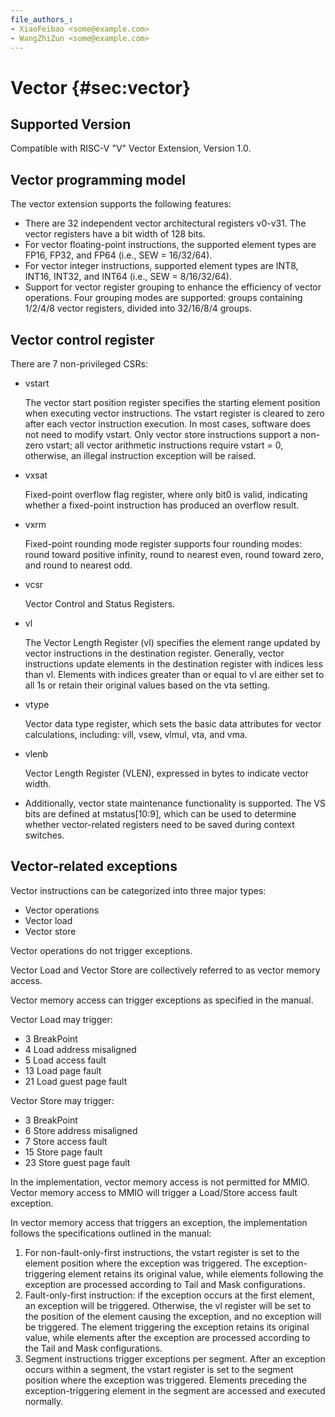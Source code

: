 ```yaml
---
file_authors_:
- XiaoFeibao <some@example.com>
- WangZhiZun <some@example.com>
---
```


# Vector {#sec:vector}

## Supported Version

Compatible with RISC-V "V" Vector Extension, Version 1.0.

## Vector programming model

The vector extension supports the following features:

* There are 32 independent vector architectural registers v0-v31. The vector
  registers have a bit width of 128 bits.
* For vector floating-point instructions, the supported element types are FP16,
  FP32, and FP64 (i.e., SEW = 16/32/64).
* For vector integer instructions, supported element types are INT8, INT16,
  INT32, and INT64 (i.e., SEW = 8/16/32/64).
* Support for vector register grouping to enhance the efficiency of vector
  operations. Four grouping modes are supported: groups containing 1/2/4/8
  vector registers, divided into 32/16/8/4 groups.

## Vector control register

There are 7 non-privileged CSRs:

* vstart

  The vector start position register specifies the starting element position
  when executing vector instructions. The vstart register is cleared to zero
  after each vector instruction execution. In most cases, software does not need
  to modify vstart. Only vector store instructions support a non-zero vstart;
  all vector arithmetic instructions require vstart = 0, otherwise, an illegal
  instruction exception will be raised.

* vxsat

  Fixed-point overflow flag register, where only bit0 is valid, indicating
  whether a fixed-point instruction has produced an overflow result.

* vxrm

  Fixed-point rounding mode register supports four rounding modes: round toward
  positive infinity, round to nearest even, round toward zero, and round to
  nearest odd.

* vcsr

  Vector Control and Status Registers.

* vl

  The Vector Length Register (vl) specifies the element range updated by vector
  instructions in the destination register. Generally, vector instructions
  update elements in the destination register with indices less than vl.
  Elements with indices greater than or equal to vl are either set to all 1s or
  retain their original values based on the vta setting.

* vtype

  Vector data type register, which sets the basic data attributes for vector
  calculations, including: vill, vsew, vlmul, vta, and vma.

* vlenb

  Vector Length Register (VLEN), expressed in bytes to indicate vector width.
* Additionally, vector state maintenance functionality is supported. The VS bits
  are defined at mstatus[10:9], which can be used to determine whether
  vector-related registers need to be saved during context switches.

## Vector-related exceptions

Vector instructions can be categorized into three major types:

* Vector operations
* Vector load
* Vector store

Vector operations do not trigger exceptions.

Vector Load and Vector Store are collectively referred to as vector memory
access.

Vector memory access can trigger exceptions as specified in the manual.

Vector Load may trigger:

* 3 BreakPoint
* 4 Load address misaligned
* 5 Load access fault
* 13 Load page fault
* 21 Load guest page fault

Vector Store may trigger:

* 3 BreakPoint
* 6 Store address misaligned
* 7 Store access fault
* 15 Store page fault
* 23 Store guest page fault

In the implementation, vector memory access is not permitted for MMIO. Vector
memory access to MMIO will trigger a Load/Store access fault exception.

In vector memory access that triggers an exception, the implementation follows
the specifications outlined in the manual:

1. For non-fault-only-first instructions, the vstart register is set to the
   element position where the exception was triggered. The exception-triggering
   element retains its original value, while elements following the exception
   are processed according to Tail and Mask configurations.
2. Fault-only-first instruction: if the exception occurs at the first element,
   an exception will be triggered. Otherwise, the vl register will be set to the
   position of the element causing the exception, and no exception will be
   triggered. The element triggering the exception retains its original value,
   while elements after the exception are processed according to the Tail and
   Mask configurations.
3. Segment instructions trigger exceptions per segment. After an exception
   occurs within a segment, the vstart register is set to the segment position
   where the exception was triggered. Elements preceding the
   exception-triggering element in the segment are accessed and executed
   normally.
